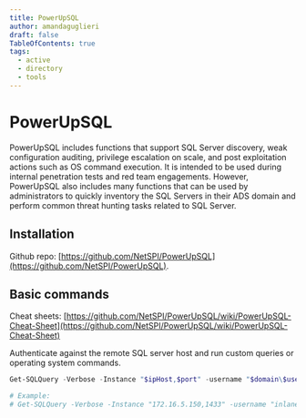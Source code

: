 ```yaml
---
title: PowerUpSQL
author: amandaguglieri
draft: false
TableOfContents: true
tags:
  - active
  - directory
  - tools
---
```

# PowerUpSQL

PowerUpSQL includes functions that support SQL Server discovery, weak configuration auditing, privilege escalation on scale, and post exploitation actions such as OS command execution. It is intended to be used during internal penetration tests and red team engagements. However, PowerUpSQL also includes many functions that can be used by administrators to quickly inventory the SQL Servers in their ADS domain and perform common threat hunting tasks related to SQL Server.

## Installation

Github repo: [https://github.com/NetSPI/PowerUpSQL](https://github.com/NetSPI/PowerUpSQL).

## Basic commands

Cheat sheets: [https://github.com/NetSPI/PowerUpSQL/wiki/PowerUpSQL-Cheat-Sheet](https://github.com/NetSPI/PowerUpSQL/wiki/PowerUpSQL-Cheat-Sheet)

Authenticate against the remote SQL server host and run custom queries or operating system commands.

```powershell
Get-SQLQuery -Verbose -Instance "$ipHost,$port" -username "$domain\$userSamAccountName" -password "$password" -query 'Select @@version'

# Example:
# Get-SQLQuery -Verbose -Instance "172.16.5.150,1433" -username "inlanefreight\damundsen" -password "SQL1234!" -query 'Select @@version'
```
 


